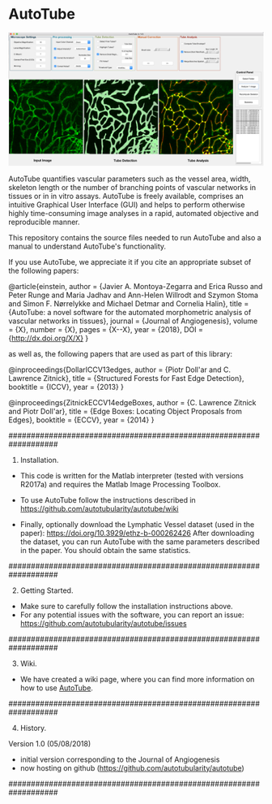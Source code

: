 # AutoTube

![AutoTube Main Figure](https://github.com/autotubularity/autotube/blob/master/doc/manual/figs/autotube-gui-main.png)

AutoTube quantifies vascular parameters such as the vessel area, width, skeleton length or the number of branching points 
of vascular networks in tissues or in in vitro assays. AutoTube is freely available, comprises an intuitive Graphical 
User Interface (GUI) and helps to perform otherwise highly time-consuming image analyses in a rapid, automated objective 
and reproducible manner.

This repository contains the source files needed to run AutoTube and also a manual to understand AutoTube's functionality.

If you use AutoTube, we appreciate it if you cite an appropriate subset of the following papers:

@article{einstein,
    author =       {Javier A. Montoya-Zegarra and Erica Russo and Peter Runge and Maria Jadhav and Ann-Helen Willrodt and Szymon Stoma and Simon F. Nørrelykke and Michael Detmar and Cornelia Halin},
    title =        {AutoTube: a novel software for the automated morphometric analysis of vascular networks in tissues},
    journal =      {Journal of Angiogenesis},
    volume =       {X},
    number =       {X},
    pages =        {X--X},
    year =         {2018},
    DOI =          {http://dx.doi.org/X/X}
}
 

as well as, the following papers that are used as part of this library:

@inproceedings{DollarICCV13edges,
  author    = {Piotr Doll\'ar and C. Lawrence Zitnick},
  title     = {Structured Forests for Fast Edge Detection},
  booktitle = {ICCV},
  year      = {2013}
}

@inproceedings{ZitnickECCV14edgeBoxes,
  author    = {C. Lawrence Zitnick and Piotr Doll\'ar},
  title     = {Edge Boxes: Locating Object Proposals from Edges},
  booktitle = {ECCV},
  year      = {2014}
}

###################################################################

1. Installation.

 - This code is written for the Matlab interpreter (tested with versions R2017a) and requires the Matlab Image Processing Toolbox. 

 - To use AutoTube follow the instructions described in https://github.com/autotubularity/autotube/wiki

 - Finally, optionally download the Lymphatic Vessel dataset (used in the paper):
 https://doi.org/10.3929/ethz-b-000262426
 After downloading the dataset, you can run AutoTube with the same parameters described in the paper. You should obtain the same statistics.

###################################################################

2. Getting Started.

 - Make sure to carefully follow the installation instructions above.
 - For any potential issues with the software, you can report an issue: https://github.com/autotubularity/autotube/issues
 
 ###################################################################

3. Wiki.

 - We have created a wiki page, where you can find more information on how to use [AutoTube](https://github.com/autotubularity/autotube/wiki).

###################################################################

4. History.

Version 1.0 (05/08/2018)
 - initial version corresponding to the Journal of Angiogenesis
 - now hosting on github (https://github.com/autotubularity/autotube)

###################################################################
